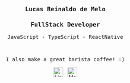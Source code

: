 <h3 align='center'><samp><strong>Lucas Reinaldo de Melo</strong></samp></h3> 
<h3 align='center'><samp>FullStack Developer</samp></h3>
<p align='center'><samp>JavaScript - TypeScript - ReactNative</samp></p>
<br>
<p align='center'><samp>I also make a great barista coffee! :)</samp></p>
<p align='center'>
<a href="https://www.linkedin.com/in/lucas-reinaldo-de-melo/"><img height="26" src="https://raw.githubusercontent.com/LucasReinaldo/LucasReinaldo/master/assets/linkedin.png?raw=true" alt="LinkedIn"></a>&nbsp;&nbsp;
<a href="mailto:lucasreinaldo.demelo@hotmail.com"><img height="26" src="https://raw.githubusercontent.com/LucasReinaldo/LucasReinaldo/master/assets/mail.png?raw=true" alt="Mail"></a>
</p>
